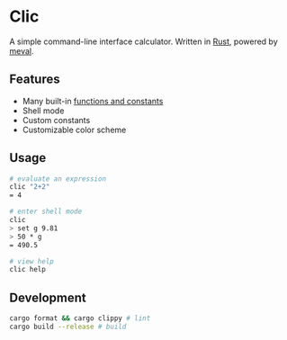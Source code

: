 # Clic
A simple command-line interface calculator.
Written in [Rust](https://www.rust-lang.org/), powered by [meval](https://crates.io/crates/meval).

## Features
- Many built-in [functions and constants](https://github.com/rekka/meval-rs#supported-expressions)
- Shell mode
- Custom constants
- Customizable color scheme

## Usage
```bash
# evaluate an expression
clic "2+2"
= 4

# enter shell mode
clic
> set g 9.81
> 50 * g
= 490.5

# view help
clic help

```

## Development
```bash
cargo format && cargo clippy # lint
cargo build --release # build
```
